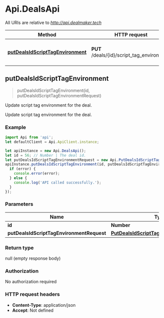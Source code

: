 # Api.DealsApi

All URIs are relative to *http://api.dealmaker.tech*

Method | HTTP request | Description
------------- | ------------- | -------------
[**putDealsIdScriptTagEnvironment**](DealsApi.md#putDealsIdScriptTagEnvironment) | **PUT** /deals/{id}/script_tag_environment | Update script tag environment for the deal.



## putDealsIdScriptTagEnvironment

> putDealsIdScriptTagEnvironment(id, putDealsIdScriptTagEnvironmentRequest)

Update script tag environment for the deal.

Update script tag environment for the deal.

### Example

```javascript
import Api from 'api';
let defaultClient = Api.ApiClient.instance;

let apiInstance = new Api.DealsApi();
let id = 56; // Number | The deal id.
let putDealsIdScriptTagEnvironmentRequest = new Api.PutDealsIdScriptTagEnvironmentRequest(); // PutDealsIdScriptTagEnvironmentRequest | 
apiInstance.putDealsIdScriptTagEnvironment(id, putDealsIdScriptTagEnvironmentRequest, (error, data, response) => {
  if (error) {
    console.error(error);
  } else {
    console.log('API called successfully.');
  }
});
```

### Parameters


Name | Type | Description  | Notes
------------- | ------------- | ------------- | -------------
 **id** | **Number**| The deal id. | 
 **putDealsIdScriptTagEnvironmentRequest** | [**PutDealsIdScriptTagEnvironmentRequest**](PutDealsIdScriptTagEnvironmentRequest.md)|  | 

### Return type

null (empty response body)

### Authorization

No authorization required

### HTTP request headers

- **Content-Type**: application/json
- **Accept**: Not defined

